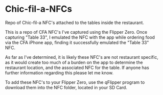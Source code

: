 # Chic-fil-a-NFCs
Repo of Chic-fil-a NFC's attached to the tables inside the restaurant.

This is a repo of CFA NFC's I've captured using the Flipper Zero. Once capturing "Table 33", I emulated the NFC with the app while ordering food via the CFA iPhone app, finding it successfully emulated the "Table 33" NFC. 

As far as I've determined, it is likely these NFC's are not restaurant specific, as it would create too much of a burden on the app to determine the restaurant location, and the associated NFC for the table. If anyone has further information regarding this please let me know. 

To add these NFC's to your Flipper Zero, use the qFlipper program to download them into the NFC folder, located in your SD Card. 
